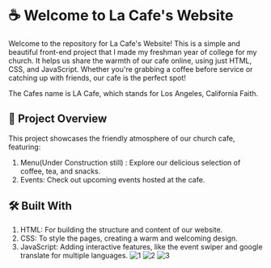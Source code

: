 # ☕ Welcome to La Cafe's Website
Welcome to the repository for La Cafe's Website! This is a simple and beautiful front-end project that I made my freshman year of college for my church. It helps us share the warmth of our cafe online, using just HTML, CSS, and JavaScript. Whether you're grabbing a coffee before service or catching up with friends, our cafe is the perfect spot!

The Cafes name is LA Cafe, which stands for Los Angeles, California Faith.

## 🌟 Project Overview
This project showcases the friendly atmosphere of our church cafe, featuring:

1. Menu(Under Construction still) : Explore our delicious selection of coffee, tea, and snacks.
2. Events: Check out upcoming events hosted at the cafe.

## 🛠️ Built With
1. HTML: For building the structure and content of our website.
2. CSS: To style the pages, creating a warm and welcoming design.
3. JavaScript: Adding interactive features, like the event swiper and google translate for multiple languages.
![1](https://github.com/user-attachments/assets/f69a99cf-5b80-476f-94e8-84dfad59b2ac)
![2](https://github.com/user-attachments/assets/38b4ce2e-c011-4400-85ab-c3a2f1d961d3)
![3](https://github.com/user-attachments/assets/1495957a-3fd6-442d-95ce-6af5868619a7)
